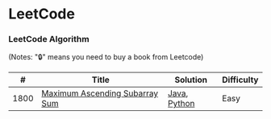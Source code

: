 LeetCode
========

### LeetCode Algorithm

(Notes: "🔒" means you need to buy a book from Leetcode)


| # | Title | Solution | Difficulty |
|---| ----- | -------- | ---------- |
|1800|[Maximum Ascending Subarray Sum](https://leetcode.com/problems/maximum-ascending-subarray-sum/description/) | [Java](algorithms/java/src/maximum-ascending-subarray-sum.java), [Python](algorithms/python/src/maximum-ascending-subarray-sum.py)|Easy|
